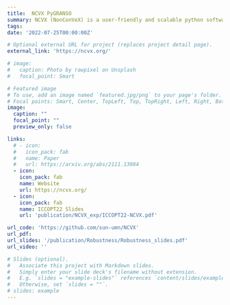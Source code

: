 ```yaml
---
title:  NCVX PyGRANSO 
summary: NCVX (NonConVeX) is a user-friendly and scalable python software package targeting general nonsmooth NCVX problems with nonsmooth constraints. 
tags: 
date: '2022-07-25T00:00:00Z'

# Optional external URL for project (replaces project detail page).
external_link: 'https://ncvx.org/'

# image:
#   caption: Photo by rawpixel on Unsplash
#   focal_point: Smart

# Featured image
# To use, add an image named `featured.jpg/png` to your page's folder.
# Focal points: Smart, Center, TopLeft, Top, TopRight, Left, Right, BottomLeft, Bottom, BottomRight.
image:
  caption: ""
  focal_point: ""
  preview_only: false

links:
  # - icon: 
  #   icon_pack: fab
  #   name: Paper
  #   url: https://arxiv.org/abs/2111.13984
  - icon: 
    icon_pack: fab
    name: Website
    url: https://ncvx.org/
  - icon: 
    icon_pack: fab
    name: ICCOPT22 Slides
    url: 'publication/NCVX_exp/ICCOPT22-NCVX.pdf'

url_code: 'https://github.com/sun-umn/NCVX'
url_pdf: 
url_slides: '/publication/Robustness/Robustness_slides.pdf'
url_video: ''

# Slides (optional).
#   Associate this project with Markdown slides.
#   Simply enter your slide deck's filename without extension.
#   E.g. `slides = "example-slides"` references `content/slides/example-slides.md`.
#   Otherwise, set `slides = ""`.
# slides: example
---
```



